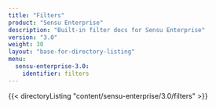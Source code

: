 ```yaml
---
title: "Filters"
product: "Sensu Enterprise"
description: "Built-in filter docs for Sensu Enterprise"
version: "3.0"
weight: 30
layout: "base-for-directory-listing"
menu:
  sensu-enterprise-3.0:
    identifier: filters
---
```


{{< directoryListing "content/sensu-enterprise/3.0/filters" >}}
